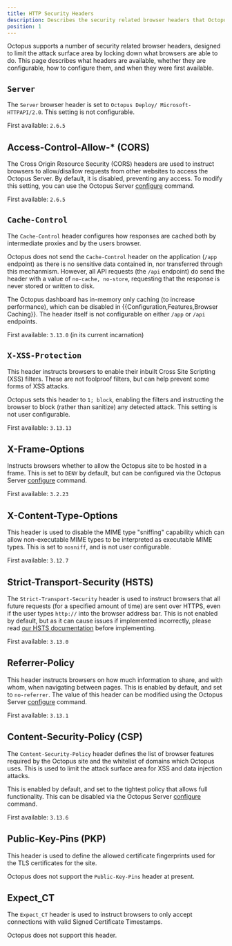 ```yaml
---
title: HTTP Security Headers
description: Describes the security related browser headers that Octopus supports
position: 1
---
```


Octopus supports a number of security related browser headers, designed to limit the attack surface area by locking down what browsers are able to do. This page describes what headers are available, whether they are configurable, how to configure them, and when they were first available.


## `Server`

The `Server` browser header is set to `Octopus Deploy/ Microsoft-HTTPAPI/2.0`. This setting is not configurable.

First available: `2.6.5`

## Access-Control-Allow-* (CORS)

The Cross Origin Resource Security (CORS) headers are used to instruct browsers to allow/disallow requests from other websites to access the Octopus Server. By default, it is disabled, preventing any access. To modify this setting, you can use the Octopus Server [configure](/docs/api-and-integration/octopus.server.exe-command-line/configure.md) command.

First available: `2.6.5`

## `Cache-Control`

The `Cache-Control` header configures how responses are cached both by intermediate proxies and by the users browser.

Octopus does not send the `Cache-Control` header on the application (`/app` endpoint) as there is no sensitive data contained in, nor transferred through this mechanmism. However, all API requests (the `/api` endpoint) do send the header with a value of `no-cache, no-store`, requesting that the response is never stored or written to disk.

The Octopus dashboard has in-memory only caching (to increase performance), which can be disabled in {{Configuration,Features,Browser Caching}}. The header itself is not configurable on either `/app` or `/api` endpoints.

First available: `3.13.0` (in its current incarnation)

## `X-XSS-Protection`

This header instructs browsers to enable their inbuilt Cross Site Scripting (XSS) filters. These are not foolproof filters, but can help prevent some forms of XSS attacks.

Octopus sets this header to `1; block`, enabling the filters and instructing the browser to block (rather than sanitize) any detected attack. This setting is not user configurable.

First available: `3.13.13`

## X-Frame-Options

Instructs browsers whether to allow the Octopus site to be hosted in a frame. This is set to `DENY` by default, but can be configured via the Octopus Server [configure](/docs/api-and-integration/octopus.server.exe-command-line/configure.md) command.

First available: `3.2.23`

## X-Content-Type-Options

This header is used to disable the MIME type "sniffing" capability which can allow non-executable MIME types to be interpreted as executable MIME types. This is set to `nosniff`, and is not user configurable.

First available: `3.12.7`

## Strict-Transport-Security (HSTS)

The `Strict-Transport-Security` header is used to instruct browsers that all future requests (for a specified amount of time) are sent over HTTPS, even if the user types `http://` into the browser address bar. This is not enabled by default, but as it can cause issues if implemented incorrectly, please read [our HSTS documentation](/docs/how-to/expose-the-octopus-web-portal-over-https.md#HSTS) before implementing.

First available: `3.13.0`

## Referrer-Policy

This header instructs browsers on how much information to share, and with whom, when navigating between pages. This is enabled by default, and set to `no-referrer`. The value of this header can be modified using the Octopus Server [configure](/docs/api-and-integration/octopus.server.exe-command-line/configure.md) command.

First available: `3.13.1`

## Content-Security-Policy (CSP)

The `Content-Security-Policy` header defines the list of browser features required by the Octopus site and the whitelist of domains which Octopus uses. This is used to limit the attack surface area for XSS and data injection attacks.

This is enabled by default, and set to the tightest policy that allows full functionality. This can be disabled via the Octopus Server [configure](/docs/api-and-integration/octopus.server.exe-command-line/configure.md) command.

First available: `3.13.6`

## Public-Key-Pins (PKP)

This header is used to define the allowed certificate fingerprints used for the TLS certificates for the site.

Octopus does not support the `Public-Key-Pins` header at present.

## Expect_CT

The `Expect_CT` header is used to instruct browsers to only accept connections with valid Signed Certificate Timestamps.

Octopus does not support this header.
